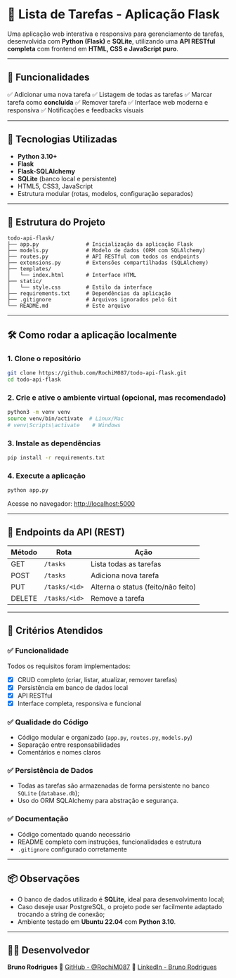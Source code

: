 # 📝 Lista de Tarefas - Aplicação Flask

Uma aplicação web interativa e responsiva para gerenciamento de tarefas, desenvolvida com **Python (Flask)** e **SQLite**, utilizando uma **API RESTful completa** com frontend em **HTML, CSS e JavaScript puro**.

---

## 📌 Funcionalidades

✅ Adicionar uma nova tarefa
✅ Listagem de todas as tarefas
✅ Marcar tarefa como **concluída**
✅ Remover tarefa
✅ Interface web moderna e responsiva
✅ Notificações e feedbacks visuais

---

## 🚀 Tecnologias Utilizadas

- **Python 3.10+**
- **Flask**
- **Flask-SQLAlchemy**
- **SQLite** (banco local e persistente)
- HTML5, CSS3, JavaScript
- Estrutura modular (rotas, modelos, configuração separados)

---

## 📁 Estrutura do Projeto

```
todo-api-flask/
├── app.py               # Inicialização da aplicação Flask
├── models.py            # Modelo de dados (ORM com SQLAlchemy)
├── routes.py            # API RESTful com todos os endpoints
├── extensions.py        # Extensões compartilhadas (SQLAlchemy)
├── templates/
│   └── index.html       # Interface HTML
├── static/
│   └── style.css        # Estilo da interface
├── requirements.txt     # Dependências da aplicação
├── .gitignore           # Arquivos ignorados pelo Git
└── README.md            # Este arquivo
```

---

## 🛠️ Como rodar a aplicação localmente

### 1. Clone o repositório

```bash
git clone https://github.com/RochiM087/todo-api-flask.git
cd todo-api-flask
```

### 2. Crie e ative o ambiente virtual (opcional, mas recomendado)

```bash
python3 -m venv venv
source venv/bin/activate  # Linux/Mac
# venv\Scripts\activate    # Windows
```

### 3. Instale as dependências

```bash
pip install -r requirements.txt
```

### 4. Execute a aplicação

```bash
python app.py
```

Acesse no navegador: [http://localhost:5000](http://localhost:5000)

---

## 📡 Endpoints da API (REST)

| Método | Rota            | Ação                              |
| ------- | --------------- | ----------------------------------- |
| GET     | `/tasks`      | Lista todas as tarefas              |
| POST    | `/tasks`      | Adiciona nova tarefa                |
| PUT     | `/tasks/<id>` | Alterna o status (feito/não feito) |
| DELETE  | `/tasks/<id>` | Remove a tarefa                     |

---

## 🧠 Critérios Atendidos

### ✅ Funcionalidade

Todos os requisitos foram implementados:

- [X] CRUD completo (criar, listar, atualizar, remover tarefas)
- [X] Persistência em banco de dados local
- [X] API RESTful
- [X] Interface completa, responsiva e funcional

### ✅ Qualidade do Código

- Código modular e organizado (`app.py`, `routes.py`, `models.py`)
- Separação entre responsabilidades
- Comentários e nomes claros

### ✅ Persistência de Dados

- Todas as tarefas são armazenadas de forma persistente no banco `SQLite` (`database.db`);
- Uso do ORM SQLAlchemy para abstração e segurança.

### ✅ Documentação

- Código comentado quando necessário
- README completo com instruções, funcionalidades e estrutura
- `.gitignore` configurado corretamente

---

## 📦 Observações

- O banco de dados utilizado é **SQLite**, ideal para desenvolvimento local;
- Caso deseje usar PostgreSQL, o projeto pode ser facilmente adaptado trocando a string de conexão;
- Ambiente testado em **Ubuntu 22.04** com **Python 3.10**.

---

## 👨‍💻 Desenvolvedor

**Bruno Rodrigues**
🔗 [GitHub - @RochiM087](https://github.com/RochiM087)
🔗 [LinkedIn - Bruno Rodrigues](https://linkedin.com/in/bruno-rodrigues-858018209)
